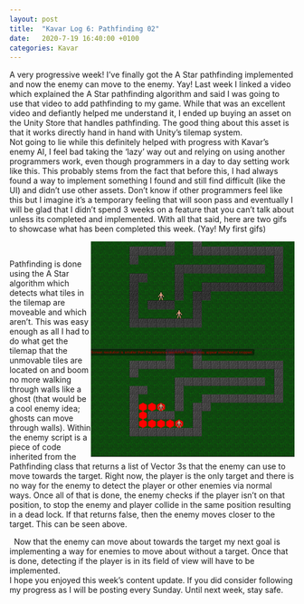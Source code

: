 ```yaml
---
layout: post
title:  "Kavar Log 6: Pathfinding 02"
date:   2020-7-19 16:40:00 +0100
categories: Kavar
---
```


A very progressive week! I’ve finally got the A Star pathfinding implemented and now the enemy can move to the enemy. 
Yay! Last week I linked a video which explained the A Star pathfinding algorithm and said I was going to use that video to add pathfinding to my game. 
While that was an excellent video and defiantly helped me understand it, I ended up buying an asset on the Unity Store that handles pathfinding. 
The good thing about this asset is that it works directly hand in hand with Unity’s tilemap system. <br>
Not going to lie while this definitely helped with progress with Kavar’s enemy AI, I feel bad taking the ‘lazy’ way out and relying on using another 
programmers work, even though programmers in a day to day setting work like this. This probably stems from the fact that before this, I had always found a 
way to implement something I found and still find difficult (like the UI) and didn’t use other assets. Don’t know if other programmers feel like this but I 
imagine it’s a temporary feeling that will soon pass and eventually I will be glad that I didn’t spend 3 weeks on a feature that you can’t talk about unless 
its completed and implemented. With all that said, here are two gifs to showcase what has been completed this week. (Yay! My first gifs)

<img align="right" width="360" height="190" src="/images/Pathfinding.gif">
&nbsp;
<img align="right" width="360" height="190" src="/images/Pathfinding(Debug Ver).gif">

Pathfinding is done using the A Star algorithm which detects what tiles in the tilemap are moveable and which aren’t. 
This was easy enough as all I had to do what get the tilemap that the unmovable tiles are located on and boom no more walking through walls like a 
ghost (that would be a cool enemy idea; ghosts can move through walls). Within the enemy script is a piece of code inherited from the Pathfinding class 
that returns a list of Vector 3s that the enemy can use to move towards the target. Right now, the player is the only target and there is no way for the 
enemy to detect the player or other enemies via normal ways. Once all of that is done, the enemy checks if the player isn’t on that position, to stop the 
enemy and player collide in the same position resulting in a dead lock. If that returns false, then the enemy moves closer to the target. 
This can be seen above.

&nbsp;
Now that the enemy can move about towards the target my next goal is implementing a way for enemies to move about without a target. Once that is done, detecting if the player is in its field of view will have to be implemented.  
I hope you enjoyed this week’s content update. If you did consider following my progress as I will be posting every Sunday. Until next week, stay safe. 

